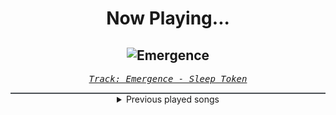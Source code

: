<div align="center"> 
<h1>Now Playing...</h1>

![Emergence](https://i.scdn.co/image/ab67616d00001e020e48dcb579fd8e59d0a3c218)
--
_<samp><a href="https://open.spotify.com/track/2OMjHcniFxzijWX7EaBrXE">Track: Emergence - Sleep Token</a></samp>_

<div style="border: 1px #4B5054 solid"></div>
<details>
  <summary>
    Previous played songs
  </summary>
  <table>
    <thead>
      <tr>
        <th>
          Artist
        </th>
        <th>
          Song
        </th>
        <th>
          Link
        </th>
      </tr>
    </thead>
    <tbody>
      <tr><td>Sleep Token</td><td>Emergence</td><td><a href="https://open.spotify.com/track/2OMjHcniFxzijWX7EaBrXE">https://open.spotify.com/track/2OMjHcniFxzijWX7EaBrXE</a></td></tr><tr><td>Sleep Token</td><td>Dangerous</td><td><a href="https://open.spotify.com/track/105Fwh9wijwT41rrfgSnrE">https://open.spotify.com/track/105Fwh9wijwT41rrfgSnrE</a></td></tr><tr><td>Sleep Token</td><td>Provider</td><td><a href="https://open.spotify.com/track/7JVAVLkkhpKOp8g4jX5Z12">https://open.spotify.com/track/7JVAVLkkhpKOp8g4jX5Z12</a></td></tr><tr><td>Sleep Token</td><td>Gethsemane</td><td><a href="https://open.spotify.com/track/29JLgNBcOky7QB68OrvYxO">https://open.spotify.com/track/29JLgNBcOky7QB68OrvYxO</a></td></tr><tr><td>Sleep Token</td><td>Dangerous</td><td><a href="https://open.spotify.com/track/105Fwh9wijwT41rrfgSnrE">https://open.spotify.com/track/105Fwh9wijwT41rrfgSnrE</a></td></tr><tr><td>The Home Team</td><td>Worthy</td><td><a href="https://open.spotify.com/track/6UcydD46iXzyCpoJYeM8tG">https://open.spotify.com/track/6UcydD46iXzyCpoJYeM8tG</a></td></tr><tr><td>The Home Team</td><td>Worthy</td><td><a href="https://open.spotify.com/track/6UcydD46iXzyCpoJYeM8tG">https://open.spotify.com/track/6UcydD46iXzyCpoJYeM8tG</a></td></tr><tr><td>The Home Team</td><td>Worthy</td><td><a href="https://open.spotify.com/track/6UcydD46iXzyCpoJYeM8tG">https://open.spotify.com/track/6UcydD46iXzyCpoJYeM8tG</a></td></tr><tr><td>The Home Team</td><td>Worthy</td><td><a href="https://open.spotify.com/track/6UcydD46iXzyCpoJYeM8tG">https://open.spotify.com/track/6UcydD46iXzyCpoJYeM8tG</a></td></tr><tr><td>The Home Team</td><td>Worthy</td><td><a href="https://open.spotify.com/track/6UcydD46iXzyCpoJYeM8tG">https://open.spotify.com/track/6UcydD46iXzyCpoJYeM8tG</a></td></tr><tr><td>The Home Team</td><td>Worthy</td><td><a href="https://open.spotify.com/track/6UcydD46iXzyCpoJYeM8tG">https://open.spotify.com/track/6UcydD46iXzyCpoJYeM8tG</a></td></tr><tr><td>The Home Team</td><td>Worthy</td><td><a href="https://open.spotify.com/track/6UcydD46iXzyCpoJYeM8tG">https://open.spotify.com/track/6UcydD46iXzyCpoJYeM8tG</a></td></tr><tr><td>The Home Team</td><td>Worthy</td><td><a href="https://open.spotify.com/track/6UcydD46iXzyCpoJYeM8tG">https://open.spotify.com/track/6UcydD46iXzyCpoJYeM8tG</a></td></tr><tr><td>The Home Team</td><td>Worthy</td><td><a href="https://open.spotify.com/track/6UcydD46iXzyCpoJYeM8tG">https://open.spotify.com/track/6UcydD46iXzyCpoJYeM8tG</a></td></tr><tr><td>The Home Team</td><td>Worthy</td><td><a href="https://open.spotify.com/track/6UcydD46iXzyCpoJYeM8tG">https://open.spotify.com/track/6UcydD46iXzyCpoJYeM8tG</a></td></tr><tr><td>The Home Team</td><td>Worthy</td><td><a href="https://open.spotify.com/track/6UcydD46iXzyCpoJYeM8tG">https://open.spotify.com/track/6UcydD46iXzyCpoJYeM8tG</a></td></tr><tr><td>The Home Team</td><td>Worthy</td><td><a href="https://open.spotify.com/track/6UcydD46iXzyCpoJYeM8tG">https://open.spotify.com/track/6UcydD46iXzyCpoJYeM8tG</a></td></tr><tr><td>Bury Tomorrow</td><td>Silence Isn't Helping Us</td><td><a href="https://open.spotify.com/track/34LT97EvA73UvXBycsYA3o">https://open.spotify.com/track/34LT97EvA73UvXBycsYA3o</a></td></tr><tr><td>The Home Team</td><td>Worthy</td><td><a href="https://open.spotify.com/track/6UcydD46iXzyCpoJYeM8tG">https://open.spotify.com/track/6UcydD46iXzyCpoJYeM8tG</a></td></tr><tr><td>The Home Team</td><td>Worthy</td><td><a href="https://open.spotify.com/track/6UcydD46iXzyCpoJYeM8tG">https://open.spotify.com/track/6UcydD46iXzyCpoJYeM8tG</a></td></tr>
    </tbody>
  </table>
</details>

</div>
